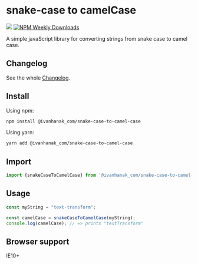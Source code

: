 # snake-case to camelCase

[![](https://flat.badgen.net/npm/v/@ivanhanak_com/snake-case-to-camel-case?icon=npm)](https://www.npmjs.com/package/@ivanhanak_com/snake-case-to-camel-case)
[![NPM Weekly Downloads](https://badgen.net/npm/dw/@ivanhanak_com/snake-case-to-camel-case)](https://www.npmjs.com/package/@ivanhanak_com/snake-case-to-camel-case)

A simple javaScript library for converting strings from snake case to camel case.

## Changelog

See the whole [Changelog](/CHANGELOG.md).

## Install

Using npm:

```sh
npm install @ivanhanak_com/snake-case-to-camel-case
```

Using yarn:

```sh
yarn add @ivanhanak_com/snake-case-to-camel-case
```

## Import
```javascript
import {snakeCaseToCamelCase} from '@ivanhanak_com/snake-case-to-camel-case';
```

## Usage

```javascript
const myString = "text-transform";

const camelCase = snakeCaseToCamelCase(myString);
console.log(camelCase); // => prints "textTransform" 
```

## Browser support
IE10+